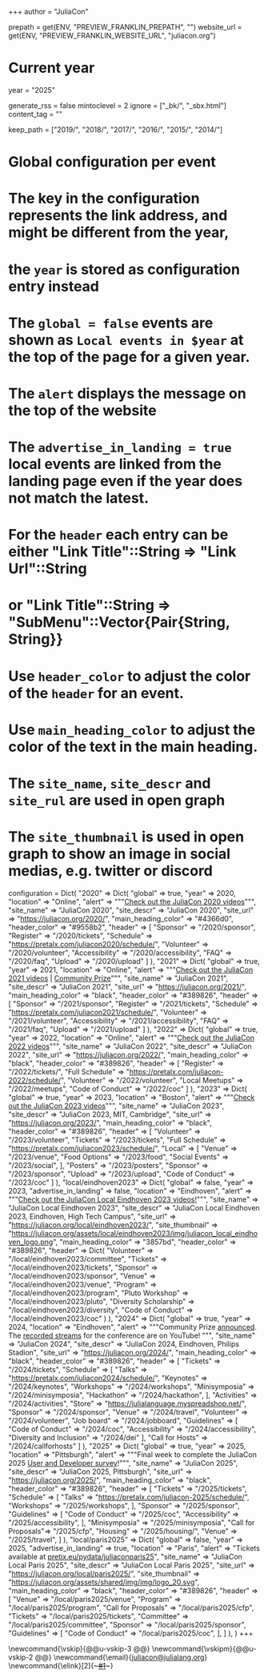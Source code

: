 +++
author = "JuliaCon"

prepath = get(ENV, "PREVIEW_FRANKLIN_PREPATH", "")
website_url = get(ENV, "PREVIEW_FRANKLIN_WEBSITE_URL", "juliacon.org")

# Current year
year = "2025"

generate_rss = false
mintoclevel = 2
ignore = ["_bk/", "_sbx.html"]
content_tag = ""

keep_path = ["2019/", "2018/", "2017/", "2016/", "2015/", "2014/"]

# Global configuration per event
# The key in the configuration represents the link address, and might be different from the year,
# the `year` is stored as configuration entry instead
# The `global = false` events are shown as `Local events in $year` at the top of the page for a given year.
# The `alert` displays the message on the top of the website
# The `advertise_in_landing = true` local events are linked from the landing page even if the year does not match the latest.
# For the `header` each entry can be either "Link Title"::String => "Link Url"::String
#                                        or "Link Title"::String => "SubMenu"::Vector{Pair{String, String}}
# Use `header_color` to adjust the color of the `header` for an event.
# Use `main_heading_color` to adjust the color of the text in the main heading.
# The `site_name`, `site_descr` and `site_rul` are used in open graph
# The `site_thumbnail` is used in open graph to show an image in social medias, e.g. twitter or discord
configuration = Dict(
    "2020" => Dict(
        "global" => true,
        "year" => 2020,
        "location" => "Online",
        "alert" => """<a href="https://www.youtube.com/playlist?list=PLP8iPy9hna6Tl2UHTrm4jnIYrLkIcAROR">Check out the JuliaCon 2020 videos</a>""",
        "site_name" => "JuliaCon 2020",
        "site_descr" => "JuliaCon 2020",
        "site_url" => "https://juliacon.org/2020/",
        "main_heading_color" => "#4366d0",
        "header_color" => "#9558b2",
        "header" => [
            "Sponsor" => "/2020/sponsor",
            "Register" => "/2020/tickets",
            "Schedule" => "https://pretalx.com/juliacon2020/schedule/",
            "Volunteer" => "/2020/volunteer",
            "Accessibility" => "/2020/accessibility",
            "FAQ" => "/2020/faq",
            "Upload" => "/2020/upload"
        ]
    ),
    "2021" => Dict(
        "global" => true,
        "year" => 2021,
        "location" => "Online",
        "alert" => """<a href="https://www.youtube.com/playlist?list=PLP8iPy9hna6Q343_8sSq4f306VGLW4TLK">Check out the JuliaCon 2021 videos</a> | <a href="/2021/prize/">Community Prize</a>""",
        "site_name" => "JuliaCon 2021",
        "site_descr" => "JuliaCon 2021",
        "site_url" => "https://juliacon.org/2021/",
        "main_heading_color" => "black",
        "header_color" => "#389826",
        "header" => [
            "Sponsor" => "/2021/sponsor",
            "Register" => "/2021/tickets",
            "Schedule" => "https://pretalx.com/juliacon2021/schedule/",
            "Volunteer" => "/2021/volunteer",
            "Accessibility" => "/2021/accessibility",
            "FAQ" => "/2021/faq",
            "Upload" => "/2021/upload"
        ]
    ),
    "2022" => Dict(
        "global" => true,
        "year" => 2022,
        "location" => "Online",
        "alert" => """<a href="https://www.youtube.com/playlist?list=PLP8iPy9hna6TRg6qJaBLJ-FRMi9Cp7gSX">Check out the JuliaCon 2022 videos</a>""",
        "site_name" => "JuliaCon 2022",
        "site_descr" => "JuliaCon 2022",
        "site_url" => "https://juliacon.org/2022/",
        "main_heading_color" => "black",
        "header_color" => "#389826",
        "header" => [
            "Register" => "/2022/tickets/",
            "Full Schedule" => "https://pretalx.com/juliacon-2022/schedule/",
            "Volunteer" => "/2022/volunteer",
            "Local Meetups" => "/2022/meetups",
            "Code of Conduct" => "/2022/coc"
        ]
    ),
    "2023" => Dict(
        "global" => true,
        "year" => 2023,
        "location" => "Boston",
        "alert" => """<a href="https://www.youtube.com/playlist?list=PLP8iPy9hna6T7PRe2sucSonFsrrH-oEZC">Check out the JuliaCon 2023 videos</a>""",
        "site_name" => "JuliaCon 2023",
        "site_descr" => "JuliaCon 2023, MIT, Cambridge",
        "site_url" => "https://juliacon.org/2023/",
        "main_heading_color" => "black",
        "header_color" => "#389826",
        "header" => [
            "Volunteer" => "/2023/volunteer",
            "Tickets" => "/2023/tickets",
            "Full Schedule" => "https://pretalx.com/juliacon2023/schedule/",
            "Local" => [
                "Venue" => "/2023/venue",
                "Food Options" => "/2023/food",
                "Social Events" => "/2023/social",
            ],
            "Posters" => "/2023/posters",
            "Sponsor" => "/2023/sponsor",
            "Upload" => "/2023/upload",
            "Code of Conduct" => "/2023/coc"
        ]
    ),
    "local/eindhoven2023" => Dict(
        "global" => false,
        "year" => 2023,
        "advertise_in_landing" => false,
        "location" => "Eindhoven",
        "alert" => """<a href="https://www.youtube.com/playlist?list=PLP8iPy9hna6Tp3QV4akXAd23_O5Vjm_e2">Check out the JuliaCon Local Eindhoven 2023 videos!</a>""",
        "site_name" => "JuliaCon Local Eindhoven 2023",
        "site_descr" => "JuliaCon Local Eindhoven 2023, Eindhoven, High Tech Campus",
        "site_url" => "https://juliacon.org/local/eindhoven2023/",
        "site_thumbnail" => "https://juliacon.org/assets/local/eindhoven2023/img/juliacon_local_eindhoven_logo.png",
        "main_heading_color" => "3857bd",
        "header_color" => "#389826",
        "header" => Dict(
            "Volunteer" => "/local/eindhoven2023/committee",
            "Tickets" => "/local/eindhoven2023/tickets",
            "Sponsor" => "/local/eindhoven2023/sponsor",
            "Venue" => "/local/eindhoven2023/venue",
            "Program" => "/local/eindhoven2023/program",
            "Pluto Workshop" => "/local/eindhoven2023/pluto",
            "Diversity Scholarship" => "/local/eindhoven2023/diversity",
            "Code of Conduct" => "/local/eindhoven2023/coc"
        )
    ),
    "2024" => Dict(
        "global" => true,
        "year" => 2024,
        "location" => "Eindhoven",
        "alert" => """Community Prize <a href="/2024/prize">announced</a>. The <a href="https://www.youtube.com/@TheJuliaLanguage/streams">recorded streams<a> for the conference are on YouTube!</a>
        """,
        "site_name" => "JuliaCon 2024",
        "site_descr" => "JuliaCon 2024, Eindhoven, Philips Stadion",
        "site_url" => "https://juliacon.org/2024/",
        "main_heading_color" => "black",
        "header_color" => "#389826",
        "header" => [
            "Tickets" => "/2024/tickets",
            "Schedule" => [
                "Talks" => "https://pretalx.com/juliacon2024/schedule/",
                "Keynotes" => "/2024/keynotes",
                "Workshops" => "/2024/workshops",
                "Minisymposia" => "/2024/minisymposia",
                "Hackathon" => "/2024/hackathon",
            ],
            "Activities" => "/2024/activities",
            "Store" => "https://julialanguage.myspreadshop.net/",
            "Sponsor" => "/2024/sponsor",
            "Venue" => "/2024/travel",
            "Volunteer" => "/2024/volunteer",
            "Job board" => "/2024/jobboard",
            "Guidelines" => [
                "Code of Conduct" => "/2024/coc",
                "Accessibility" => "/2024/accessibility",
                "Diversity and Inclusion" => "/2024/dei"
            ],
            "Call for Hosts" => "/2024/callforhosts"
        ]
    ),
    "2025" => Dict(
        "global" => true,
        "year" => 2025,
        "location" => "Pittsburgh",
        "alert" => """Final week to complete the JuliaCon 2025 <a href="https://form.jotform.com/251535068164356">User and Developer survey</a>!""",
        "site_name" => "JuliaCon 2025",
        "site_descr" => "JuliaCon 2025, Pittsburgh",
        "site_url" => "https://juliacon.org/2025/",
        "main_heading_color" => "black",
        "header_color" => "#389826",
        "header" => [
            "Tickets" => "/2025/tickets",
            "Schedule" => [
                "Talks" => "https://pretalx.com/juliacon-2025/schedule/",
                "Workshops" => "/2025/workshops",
            ],
            "Sponsor" => "/2025/sponsor",
            "Guidelines" => [
                "Code of Conduct" => "/2025/coc",
                "Accessibility" => "/2025/accessibility",
            ],
            "Minisymposia" => "/2025/minisymposia",
            "Call for Proposals"=>  "/2025/cfp",
            "Housing" => "/2025/housing/",
            "Venue" => "/2025/travel",
        ]
    ),
    "local/paris2025" => Dict(
        "global" => false,
        "year" => 2025,
        "advertise_in_landing" => true,
        "location" => "Paris",
        "alert" => "Tickets available at <a href='https://pretix.eu/pydata/juliaconparis25/'>pretix.eu/pydata/juliaconparis25</a>",
        "site_name" => "JuliaCon Local Paris 2025",
        "site_descr" => "JuliaCon Local Paris 2025",
        "site_url" => "https://juliacon.org/local/paris2025/",
        "site_thumbnail" => "https://juliacon.org/assets/shared/img/img/logo_20.svg",
        "main_heading_color" => "black",
        "header_color" => "#389826",
        "header" => [
            "Venue" => "/local/paris2025/venue",
            "Program" => "/local/paris2025/program",
            "Call for Proposals" => "/local/paris2025/cfp",
            "Tickets" => "/local/paris2025/tickets",
            "Committee" => "/local/paris2025/committee",
            "Sponsor" => "/local/paris2025/sponsor",
            "Guidelines" => [
                "Code of Conduct" => "/local/paris2025/coc",
            ],
        ]
    ),
)
+++

\newcommand{\vskip}{@@u-vskip-3 @@}
\newcommand{\vskipm}{@@u-vskip-2 @@}
\newcommand{\email}{[juliacon@julialang.org](mailto:juliacon@julialang.org)}
\newcommand{\elink}[2]{~~~<a href="#2" target=_blank rel=noopener>#1</a>~~~}
